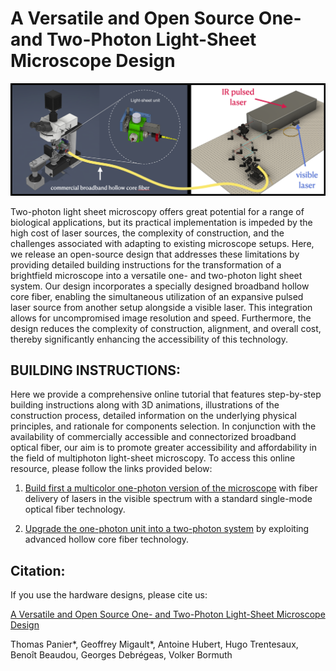 # A Versatile and Open Source One- and Two-Photon Light-Sheet Microscope Design

![Setup](Figures/Setup.png)


Two-photon light sheet microscopy offers great potential for a range of biological applications, but its practical implementation is impeded by the high cost of laser sources, the complexity of construction, and the challenges associated with adapting to existing microscope setups. Here, we release an open-source design that addresses these limitations by providing detailed building instructions for the transformation of a brightfield microscope into a versatile one- and two-photon light sheet system.
Our design incorporates a specially designed broadband hollow core fiber, enabling the simultaneous utilization of an expansive pulsed laser source from another setup alongside a visible laser. This integration allows for uncompromised image resolution and speed. Furthermore, the design reduces the complexity of construction, alignment, and overall cost, thereby significantly enhancing the accessibility of this technology.




## BUILDING INSTRUCTIONS:

Here we provide a comprehensive online tutorial that features step-by-step building instructions along with 3D animations, illustrations of the construction process, detailed information on the underlying physical principles, and rationale for components selection. In conjunction with the availability of commercially accessible and connectorized broadband optical fiber, our aim is to promote greater accessibility and affordability in the field of multiphoton light-sheet microscopy. To access this online resource, please follow the links provided below: 

1. [Build first a multicolor one-photon version of the microscope](1P_Multicolor_System.md) with fiber delivery of lasers in the visible spectrum with a standard single-mode optical fiber technology.

2. [Upgrade the one-photon unit into a two-photon system](2P-Upgrade.md) by exploiting advanced hollow core fiber technology.



## Citation:

If you use the hardware designs, please cite us:

[A Versatile and Open Source One- and Two-Photon Light-Sheet Microscope Design]()

Thomas Panier\*, Geoffrey Migault\*, Antoine Hubert, Hugo Trentesaux, Benoît Beaudou, Georges Debrégeas, Volker Bormuth



<!--- 
## Explorable 3D model of the full system

[<img width="600" alt="FullSystem_3D-Model" src="Figures/FullSystem_3D-Model.png">](https://a360.co/41PexBK)

[<img width="600" alt="2P_laser_injection_3D-Model" src="Figures/2P_laser_injection_3D-Model.png">](https://a360.co/3JVrDGn)




Click the images to open the model browser.

## 3D Animation of the functionality of the system

https://github.com/vbormuth/OLU/assets/38736127/af95fe67-40c8-4dab-be80-82982df7b801

## Slow scan mode

https://user-images.githubusercontent.com/113037893/207926697-6573f5d4-6586-4915-aaef-1366d4b2105a.mp4

## Fast scan mode

https://user-images.githubusercontent.com/113037893/207927665-f9e60bf5-719b-4414-81f9-21bd3844fda7.mp4

## High-resolution zebrafish brain scans (elav3:H2B-GCaMP6)

* Left: one-photon mode excited @ 488nm
* Right:  two-photon mode excited @ 915nm

https://user-images.githubusercontent.com/38736127/178161973-748767bf-004d-487c-9377-4582a705d8d7.mp4


## Spontaneous brain activity recorded in a two-photon mode



https://user-images.githubusercontent.com/38736127/174909302-b3901000-2807-471f-93b6-27f24e98cbe1.mp4




## CAD models

[CAD models](CAD_models)


--->
